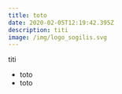 ```yaml
---
title: toto
date: 2020-02-05T12:19:42.395Z
description: titi
image: /img/logo_sogilis.svg
---
```

titi

* toto
* toto
